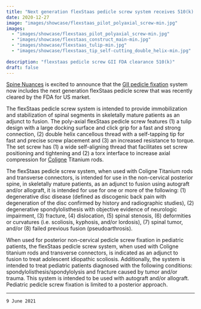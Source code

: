 ```yaml
---
title: "Next generation flexStaas pedicle screw system receives 510(k) clearance"
date: 2020-12-27
image: "images/showcase/flexstaas_pilot_polyaxial_screw-min.jpg"
images: 
  - "images/showcase/flexstaas_pilot_polyaxial_screw-min.jpg"
  - "images/showcase/flexstaas_construct_main-min.jpg"
  - "images/showcase/flexstaas_tulip-min.jpg"
  - "images/showcase/flexstaas_tip_self-cutting_double_helix-min.jpg"
  
description: "flexstaas pedicle screw GII FDA clearance 510(k)"
draft: false
---
```


[Spine Nuances](https://spinenuances.com/) is excited to announce that the [GII pedicle fixation](https://spinenuances.com/products/GII_pedicle_fixation) system now includes 
the next generation flexStaas pedicle screw that was recently cleared by the FDA for US market.

The flexStaas pedicle screw system is intended to provide immobilization and stabilization of spinal segments in skeletally mature patients as an adjunct to fusion. 
The poly-axial flexStaas pedicle screw features (1) a tulip design with a large docking surface and click grip for a fast and strong connection, 
(2) double helix cancellous thread with a self-tapping tip for fast and precise screw placement and (3) an increased resistance to torque. 
The set screw has (1) a wide self-aligning thread that facilitates set screw positioning and tightening and 
(2) a torx interface to increase axial compression for [Coligne](http://www.coligne.com/international/home.html) Titanium rods.

<!--more-->

The flexStaas pedicle screw system, when used with Coligne Titanium rods and transverse connectors, is intended for use in the non-cervical posterior spine, 
in skeletally mature patients, as an adjunct to fusion using autograft and/or allograft, it is intended for use for one or more of the following: 
(1) degenerative disc disease (defined as discogenic back pain with degeneration of the disc confirmed by history and radiographic studies), 
(2) degenerative spondylolisthesis with objective evidence of neurologic impairment, (3) fracture, (4) dislocation, (5) spinal stenosis, 
(6) deformities or curvatures (i.e. scoliosis, kyphosis, and/or lordosis), (7) spinal tumor, and/or (8) failed previous fusion (pseudoarthrosis).

When used for posterior non-cervical pedicle screw fixation in pediatric patients, the flexStaas pedicle screw system, when used with Coligne titanium rods and transverse connectors, 
is indicated as an adjunct to fusion to treat adolescent idiopathic scoliosis. Additionally, the system is intended to treat pediatric patients diagnosed with the following conditions: 
spondylolisthesis/spondylolysis and fracture caused by tumor and/or trauma. This system is intended to be used with autograft and/or allograft. Pediatric pedicle screw fixation is limited to a posterior approach.

---

`9 June 2021`
